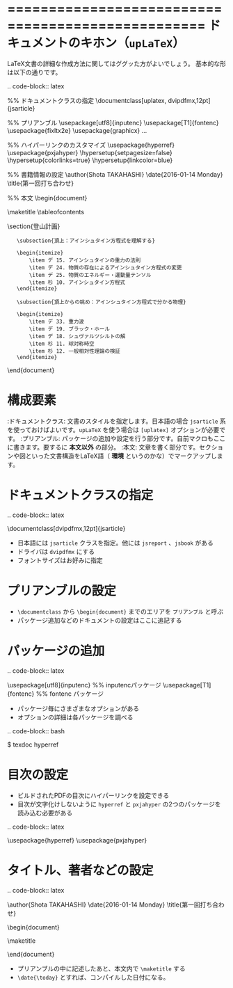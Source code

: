 ==================================================
ドキュメントのキホン（``upLaTeX``）
==================================================


LaTeX文書の詳細な作成方法に関してはググッた方がよいでしょう。
基本的な形は以下の通りです。

.. code-block:: latex

   %% ドキュメントクラスの指定
   \documentclass[uplatex, dvipdfmx,12pt]{jsarticle}

   %% プリアンブル
   \usepackage[utf8]{inputenc}
   \usepackage[T1]{fontenc}
   \usepackage{fixltx2e}
   \usepackage{graphicx}
   ...

   %% ハイパーリンクのカスタマイズ
   \usepackage{hyperref}
   \usepackage{pxjahyper}
   \hypersetup{setpagesize=false}
   \hypersetup{colorlinks=true}
   \hypersetup{linkcolor=blue}

   %% 書籍情報の設定
   \author{Shota TAKAHASHI}
   \date{2016-01-14 Monday}
   \title{第一回打ち合わせ}

   %% 本文
   \begin{document}

   \maketitle
   \tableofcontents

   \section{登山計画}

       \subsection{頂上：アインシュタイン方程式を理解する}

       \begin{itemize}
           \item デ 15. アインシュタインの重力の法則
           \item デ 24. 物質の存在によるアインシュタイン方程式の変更
           \item デ 25. 物質のエネルギー・運動量テンソル
           \item 杉 10. アインシュタイン方程式
       \end{itemize}

       \subsection{頂上からの眺め：アインシュタイン方程式で分かる物理}

       \begin{itemize}
           \item デ 33. 重力波
           \item デ 19. ブラック・ホール
           \item デ 18. シュヴァルツシルトの解
           \item 杉 11. 球対称時空
           \item 杉 12. 一般相対性理論の検証
       \end{itemize}

   \end{document}

構成要素
==================================================

:ドキュメントクラス: 文書のスタイルを指定します。日本語の場合 ``jsarticle`` 系 を使っておけばよいです。``upLaTeX`` を使う場合は ``[uplatex]`` オプションが必要です。
:プリアンブル: パッケージの追加や設定を行う部分です。自前マクロもここに書きます。要するに **本文以外** の部分。
:本文: 文章を書く部分です。セクションや図といった文書構造をLaTeX語（ **環境** というのかな）でマークアップします。


ドキュメントクラスの指定
==================================================

.. code-block:: latex

   \documentclass[dvipdfmx,12pt]{jsarticle}

* 日本語には ``jsarticle`` クラスを指定。他には ``jsreport`` 、``jsbook`` がある
* ドライバは ``dvipdfmx`` にする
* フォントサイズはお好みに指定

プリアンブルの設定
==================================================

* ``\documentclass`` から ``\begin{document}`` までのエリアを ``プリアンブル`` と呼ぶ
* パッケージ追加などのドキュメントの設定はここに追記する



パッケージの追加
==================================================

.. code-block:: latex

   \usepackage[utf8]{inputenc}    %% inputencパッケージ
   \usepackage[T1]{fontenc}       %% fontenc パッケージ

* パッケージ毎にさまざまなオプションがある
* オプションの詳細は各パッケージを調べる

.. code-block:: bash

   $ texdoc hyperref


目次の設定
==================================================

* ビルドされたPDFの目次にハイパーリンクを設定できる
* 目次が文字化けしないように ``hyperref`` と ``pxjahyper`` の2つのパッケージを読み込む必要がある


.. code-block:: latex

   \usepackage{hyperref}
   \usepackage{pxjahyper}


タイトル、著者などの設定
==================================================

.. code-block:: latex

   \author{Shota TAKAHASHI}
   \date{2016-01-14 Monday}
   \title{第一回打ち合わせ}

   \begin{document}

   \maketitle

   \end{document}


* プリアンブルの中に記述したあと、本文内で ``\maketitle`` する
* ``\date{\today}`` とすれば、コンパイルした日付になる。
